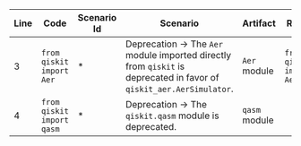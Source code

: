 | Line | Code | Scenario Id | Scenario | Artifact | Refactoring |
|---|---|---|---|---|---|
| 3 | `from qiskit import Aer` | * | Deprecation -> The `Aer` module imported directly from `qiskit` is deprecated in favor of `qiskit_aer.AerSimulator`. | `Aer` module | `from qiskit_aer import AerSimulator` |
| 4 | `from qiskit import qasm` | * | Deprecation -> The `qiskit.qasm` module is deprecated. | `qasm` module | |